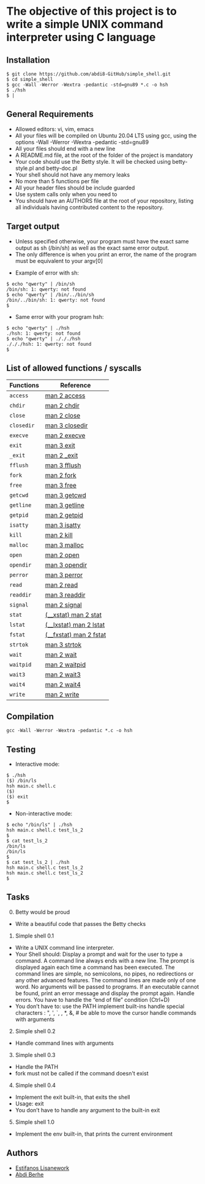 # The objective of this project is to write a simple UNIX command interpreter using C language

## Installation
```
$ git clone https://github.com/abdi8-GitHub/simple_shell.git
$ cd simple_shell
$ gcc -Wall -Werror -Wextra -pedantic -std=gnu89 *.c -o hsh
$ ./hsh
$ |
```

## General Requirements
* Allowed editors: vi, vim, emacs
* All your files will be compiled on Ubuntu 20.04 LTS using gcc, using the options -Wall -Werror -Wextra -pedantic -std=gnu89
* All your files should end with a new line
* A README.md file, at the root of the folder of the project is mandatory
* Your code should use the Betty style. It will be checked using betty-style.pl and betty-doc.pl
* Your shell should not have any memory leaks
* No more than 5 functions per file
* All your header files should be include guarded
* Use system calls only when you need to
* You should have an AUTHORS file at the root of your repository, listing all individuals having contributed content to the repository.

## Target output
* Unless specified otherwise, your program must have the exact same output as sh (/bin/sh) as well as the exact same error output.
* The only difference is when you print an error, the name of the program must be equivalent to your argv[0]

- Example of error with sh:
```
$ echo "qwerty" | /bin/sh
/bin/sh: 1: qwerty: not found
$ echo "qwerty" | /bin/../bin/sh
/bin/../bin/sh: 1: qwerty: not found
$
```
- Same error with your program hsh:
```
$ echo "qwerty" | ./hsh
./hsh: 1: qwerty: not found
$ echo "qwerty" | ./././hsh
./././hsh: 1: qwerty: not found
$
```

## List of allowed functions / syscalls
| Functions | Reference |
| --------- | --------- |
| `access` | [man 2 access](https://linux.die.net/man/2/access) |
| `chdir` | [man 2 chdir](https://linux.die.net/man/2/chdir) |
| `close` | [man 2 close](https://linux.die.net/man/2/close) |
| `closedir` | [man 3 closedir](https://linux.die.net/man/3/closedir) |
| `execve` | [man 2 execve](https://linux.die.net/man/2/execve) |
| `exit` | [man 3 exit](https://linux.die.net/man/3/exit) |
| `_exit` | [man 2 \_exit](https://linux.die.net/man/2/_exit) |
| `fflush` | [man 3 fflush](https://linux.die.net/man/3/fflush) |
| `fork` | [man 2 fork](https://linux.die.net/man/2/fork) |
| `free` | [man 3 free](https://linux.die.net/man/3/free) |
| `getcwd` | [man 3 getcwd](https://linux.die.net/man/3/getcwd) |
| `getline` | [man 3 getline](https://linux.die.net/man/3/getline) |
| `getpid` | [man 2 getpid](https://linux.die.net/man/2/getpid) |
| `isatty` | [man 3 isatty](https://linux.die.net/man/3/isatty) |
| `kill` | [man 2 kill](https://linux.die.net/man/2/kill) |
| `malloc` | [man 3 malloc](https://linux.die.net/man/3/malloc) |
| `open` | [man 2 open](https://linux.die.net/man/2/open) |
| `opendir` | [man 3 opendir](https://linux.die.net/man/3/opendir) |
| `perror` | [man 3 perror](https://linux.die.net/man/3/perror) |
| `read` | [man 2 read](https://linux.die.net/man/2/read) |
| `readdir` | [man 3 readdir](https://linux.die.net/man/3/readdir) |
| `signal` | [man 2 signal](https://linux.die.net/man/2/signal) |
| `stat` | [(\_\_xstat) man 2 stat](https://linux.die.net/man/2/stat) |
| `lstat` | [(\_\_lxstat) man 2 lstat](https://linux.die.net/man/2/lstat) |
| `fstat` | [(\_\_fxstat) man 2 fstat](https://linux.die.net/man/2/fstat) |
| `strtok` | [man 3 strtok](https://linux.die.net/man/3/strtok) |
| `wait` | [man 2 wait](https://linux.die.net/man/2/wait) |
| `waitpid` | [man 2 waitpid](https://linux.die.net/man/2/waitpid) |
| `wait3` | [man 2 wait3](https://linux.die.net/man/2/wait3) |
| `wait4` | [man 2 wait4](https://linux.die.net/man/2/wait4) |
| `write` | [man 2 write](https://linux.die.net/man/2/write) |

## Compilation
```
gcc -Wall -Werror -Wextra -pedantic *.c -o hsh 
```
## Testing
- Interactive mode:
```
$ ./hsh
($) /bin/ls
hsh main.c shell.c
($)
($) exit
$
```

- Non-interactive mode:
```
$ echo "/bin/ls" | ./hsh
hsh main.c shell.c test_ls_2
$
$ cat test_ls_2
/bin/ls
/bin/ls
$
$ cat test_ls_2 | ./hsh
hsh main.c shell.c test_ls_2
hsh main.c shell.c test_ls_2
$
```
## Tasks
0. Betty would be proud
- Write a beautiful code that passes the Betty checks

1. Simple shell 0.1
- Write a UNIX command line interpreter.
- Your Shell should:
Display a prompt and wait for the user to type a command. A command line always ends with a new line.
The prompt is displayed again each time a command has been executed.
The command lines are simple, no semicolons, no pipes, no redirections or any other advanced features.
The command lines are made only of one word. No arguments will be passed to programs.
If an executable cannot be found, print an error message and display the prompt again.
Handle errors.
You have to handle the “end of file” condition (Ctrl+D)
- You don’t have to:
use the PATH
implement built-ins
handle special characters : ", ', `, \, *, &, #
be able to move the cursor
handle commands with arguments

2. Simple shell 0.2
- Handle command lines with arguments

3. Simple shell 0.3
- Handle the PATH
- fork must not be called if the command doesn't exist

4. Simple shell 0.4
- Implement the exit built-in, that exits the shell
- Usage: exit
- You don’t have to handle any argument to the built-in exit

5. Simple shell 1.0
- Implement the env built-in, that prints the current environment

## Authors
* [Estifanos Lisanework](https://github.com/estifanos4304)
* [Abdi Berhe](https://github.com/abdi8-GitHub)

